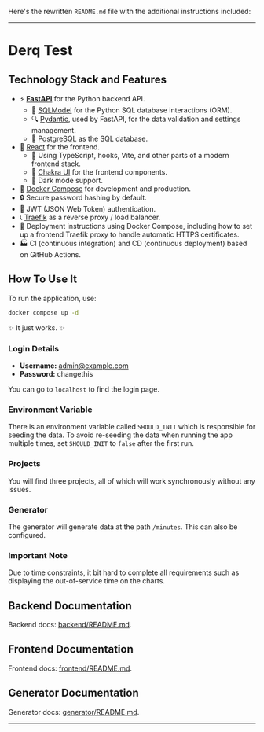 Here's the rewritten `README.md` file with the additional instructions included:

---

# Derq Test

## Technology Stack and Features

- ⚡ [**FastAPI**](https://fastapi.tiangolo.com) for the Python backend API.
    - 🧰 [SQLModel](https://sqlmodel.tiangolo.com) for the Python SQL database interactions (ORM).
    - 🔍 [Pydantic](https://docs.pydantic.dev), used by FastAPI, for the data validation and settings management.
    - 💾 [PostgreSQL](https://www.postgresql.org) as the SQL database.
- 🚀 [React](https://react.dev) for the frontend.
    - 💃 Using TypeScript, hooks, Vite, and other parts of a modern frontend stack.
    - 🎨 [Chakra UI](https://chakra-ui.com) for the frontend components.
    - 🦇 Dark mode support.
- 🐋 [Docker Compose](https://www.docker.com) for development and production.
- 🔒 Secure password hashing by default.
- 🔑 JWT (JSON Web Token) authentication.
- 📞 [Traefik](https://traefik.io) as a reverse proxy / load balancer.
- 🚢 Deployment instructions using Docker Compose, including how to set up a frontend Traefik proxy to handle automatic HTTPS certificates.
- 🏭 CI (continuous integration) and CD (continuous deployment) based on GitHub Actions.

## How To Use It

To run the application, use:

```bash
docker compose up -d
```

✨ It just works. ✨

### Login Details

- **Username:** admin@example.com
- **Password:** changethis

You can go to `localhost` to find the login page.

### Environment Variable

There is an environment variable called `SHOULD_INIT` which is responsible for seeding the data. To avoid re-seeding the data when running the app multiple times, set `SHOULD_INIT` to `false` after the first run.

### Projects

You will find three projects, all of which will work synchronously without any issues.

### Generator

The generator will generate data at the path `/minutes`. This can also be configured.

### Important Note 

Due to time constraints, it bit hard  to complete all requirements such as displaying the out-of-service time on the charts.

## Backend Documentation

Backend docs: [backend/README.md](./backend/README.md).

## Frontend Documentation

Frontend docs: [frontend/README.md](./frontend/README.md).

## Generator Documentation

Generator docs: [generator/README.md](./generator/README.md).

---